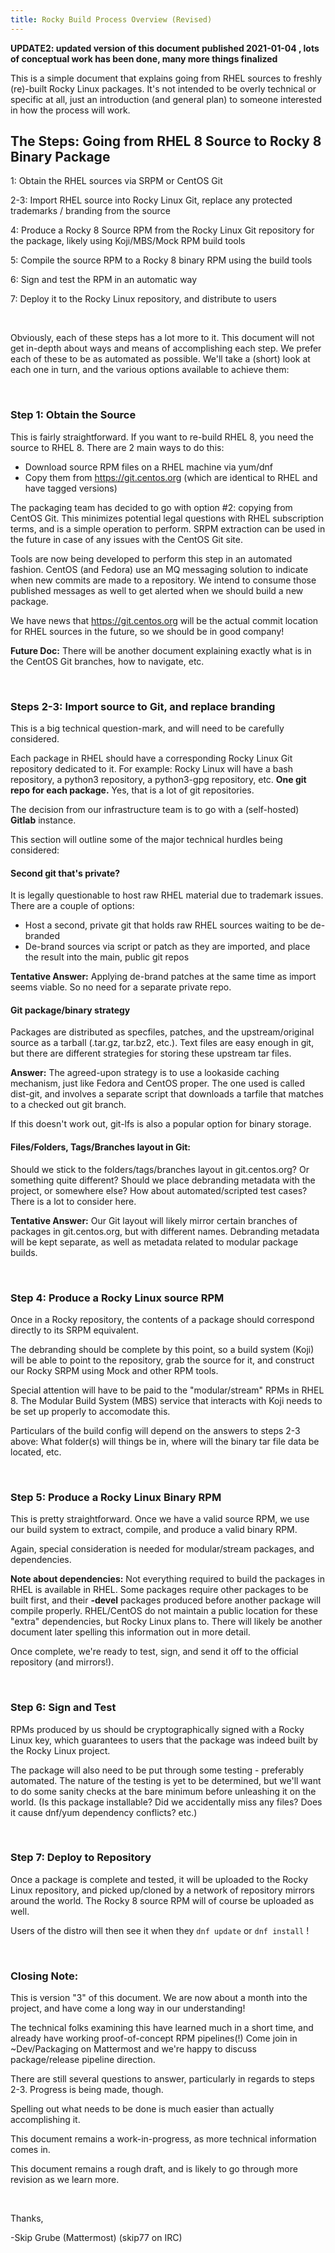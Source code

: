 ```yaml
---
title: Rocky Build Process Overview (Revised)
---
```


**UPDATE2: updated version of this document published 2021-01-04 , lots of conceptual work has been done, many more things finalized**

This is a simple document that explains going from RHEL sources to freshly (re)-built Rocky Linux packages.  It's not intended to be overly technical or specific at all, just an introduction (and general plan) to someone interested in how the process will work.


## The Steps: Going from RHEL 8 Source to Rocky 8 Binary Package
1:  Obtain the RHEL sources via SRPM or CentOS Git

2-3: Import RHEL source into Rocky Linux Git, replace any protected trademarks / branding from the source

4:  Produce a Rocky 8 Source RPM from the Rocky Linux Git repository for the package, likely using Koji/MBS/Mock RPM build tools

5: Compile the source RPM to a Rocky 8 binary RPM using the build tools

6: Sign and test the RPM in an automatic way

7: Deploy it to the Rocky Linux repository, and distribute to users

<br />

Obviously, each of these steps has a lot more to it.  This document will not get in-depth about ways and means of accomplishing each step.  We prefer each of these to be as automated as possible.  We'll take a (short) look at each one in turn, and the various options available to achieve them:

<br />

### Step 1: Obtain the Source
This is fairly straightforward.  If you want to re-build RHEL 8, you need the source to RHEL 8.  There are 2 main ways to do this:

* Download source RPM files on a RHEL machine via yum/dnf
* Copy them from https://git.centos.org (which are identical to RHEL and have tagged versions)

The packaging team has decided to go with option #2: copying from CentOS Git.  This minimizes potential legal questions with RHEL subscription terms, and is a simple operation to perform.  SRPM extraction can be used in the future in case of any issues with the CentOS Git site.

Tools are now being developed to perform this step in an automated fashion.  CentOS (and Fedora) use an MQ messaging solution to indicate when new commits are made to a repository.  We intend to consume those published messages as well to get alerted when we should build a new package.

We have news that https://git.centos.org will be the actual commit location for RHEL sources in the future, so we should be in good company!



**Future Doc:** There will be another document explaining exactly what is in the CentOS Git branches, how to navigate, etc.



<br />

### Steps 2-3: Import source to Git, and replace branding
This is a big technical question-mark, and will need to be carefully considered.

Each package in RHEL should have a corresponding Rocky Linux Git repository dedicated to it.  For example: Rocky Linux will have a bash repository, a python3 repository, a python3-gpg repository, etc.  **One git repo for each package.**  Yes, that is a lot of git repositories.

The decision from our infrastructure team is to go with a (self-hosted) **Gitlab** instance.

This section will outline some of the major technical hurdles being considered:


#### Second git that's private?
It is legally questionable to host raw RHEL material due to trademark issues.  There are a couple of options:

* Host a second, private git that holds raw RHEL sources waiting to be de-branded
* De-brand sources via script or patch as they are imported, and place the result into the main, public git repos

**Tentative Answer:** Applying de-brand patches at the same time as import seems viable.  So no need for a separate private repo.


#### Git package/binary strategy
Packages are distributed as specfiles, patches, and the upstream/original source as a tarball (.tar.gz, tar.bz2, etc.).  Text files are easy enough in git, but there are different strategies for storing these upstream tar files.

**Answer:** The agreed-upon strategy is to use a lookaside caching mechanism, just like Fedora and CentOS proper.  The one used is called dist-git, and involves a separate script that downloads a tarfile that matches to a checked out git branch.

If this doesn't work out, git-lfs is also a popular option for binary storage.



#### Files/Folders, Tags/Branches layout in Git:
Should we stick to the folders/tags/branches layout in git.centos.org?  Or something quite different?  Should we place debranding metadata with the project, or somewhere else?  How about automated/scripted test cases?  There is a lot to consider here.

**Tentative Answer:** Our Git layout will likely mirror certain branches of packages in git.centos.org, but with different names.  Debranding metadata will be kept separate, as well as metadata related to modular package builds.

<br />

### Step 4: Produce a Rocky Linux source RPM
Once in a Rocky repository, the contents of a package should correspond directly to its SRPM equivalent.

The debranding should be complete by this point, so a build system (Koji) will be able to point to the repository, grab the source for it, and construct our Rocky SRPM using Mock and other RPM tools.

Special attention will have to be paid to the "modular/stream" RPMs in RHEL 8.  The Modular Build System (MBS) service that interacts with Koji needs to be set up properly to accomodate this.

Particulars of the build config will depend on the answers to steps 2-3 above:  What folder(s) will things be in, where will the binary tar file data be located, etc.



<br />

### Step 5: Produce a Rocky Linux Binary RPM
This is pretty straightforward.  Once we have a valid source RPM, we use our build system to extract, compile, and produce a valid binary RPM.

Again, special consideration is needed for modular/stream packages, and dependencies.

**Note about dependencies:**  Not everything required to build the packages in RHEL is available in RHEL.  Some packages require other packages to be built first, and their **-devel** packages produced before another package will compile properly.  RHEL/CentOS do not maintain a public location for these "extra" dependencies, but Rocky Linux plans to.  There will likely be another document later spelling this information out in more detail.

Once complete, we're ready to test, sign, and send it off to the official repository (and mirrors!).


<br />


### Step 6: Sign and Test
RPMs produced by us should be cryptographically signed with a Rocky Linux key, which guarantees to users that the package was indeed built by the Rocky Linux project.

The package will also need to be put through some testing - preferably automated.  The nature of the testing is yet to be determined, but we'll want to do some sanity checks at the bare minimum before unleashing it on the world.  (Is this package installable?  Did we accidentally miss any files?  Does it cause dnf/yum dependency conflicts? etc.)

<br />

### Step 7: Deploy to Repository
Once a package is complete and tested, it will be uploaded to the Rocky Linux repository, and picked up/cloned by a network of repository mirrors around the world.  The Rocky 8 source RPM will of course be uploaded as well.

Users of the distro will then see it when they `dnf update` or `dnf install` !


<br />

### Closing Note:
This is version "3" of this document.  We are now about a month into the project, and have come a long way in our understanding!

The technical folks examining this have learned much in a short time, and already have working proof-of-concept RPM pipelines(!)  Come join in ~Dev/Packaging on Mattermost and we're happy to discuss package/release pipeline direction.

There are still several questions to answer, particularly in regards to steps 2-3.  Progress is being made, though.

Spelling out what needs to be done is much easier than actually accomplishing it.

This document remains a work-in-progress, as more technical information comes in.

This document remains a rough draft, and is likely to go through more revision as we learn more.

<br />

Thanks,

-Skip Grube (Mattermost)  (skip77 on IRC)

